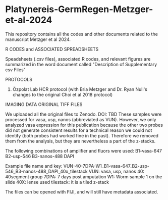 # Platynereis-GermRegen-Metzger-et-al-2024
This repository contains all the codes and other documents related to the manuscript Metzger et al 2024. 

R CODES and ASSOCIATED SPREADSHEETS

Speadsheets (.csv files), associated R codes, and relevant figures are summarized in the word document called "Description of Supplementary csv Files" 


PROTOCOLS

1) Özpolat Lab HCR protocol (with Bria Metzger and Dr. Ryan Null's changes to the original Choi et al 2018 protocol)


IMAGING DATA ORIGINAL TIFF FILES

We uploaded all the original files to Zenodo. DOI: TBD
These samples were processed for vasa, usp, nanos (abbreviated as VUN). However, we only analyzed vasa expression for this publication because the other two probes did not generate consistent results for a technical reason we could not identify (both probes had worked fine in the past). Therefore we removed them from the analysis, but they are nevertheless a part of the z-stacks. 

The following combinations of amplifier and fluors were used: 
B1-vasa-647
B2-usp-546
B3-nanos-488
DAPI

Example file name and key: 
VUN-40-7DPA-W1_B1-vasa-647_B2-usp-546_B3-nanos-488_DAPI_40x_tilestack
VUN: vasa, usp, nanos
40: 40segment group
7DPA: 7 days post amputation
W1: Worm sample 1 on the slide 
40X: lense used
tilestack: it is a tiled z-stack 

The files can be opened with FIJI, and will still have metadata associated. 
